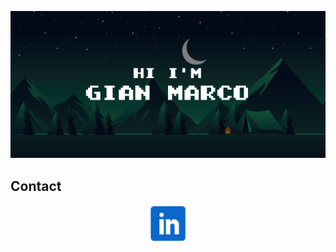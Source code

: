 ![banner](HiBanner.svg)

<!--
[![LinkedIn Badge](https://img.shields.io/badge/LinkedIn-Profile-informational?style=flat&logo=linkedin&logoColor=white&color=0D76A8)](https://www.linkedin.com/in/gian-marco-mora-tami-66233b20a)
-->

## Contact

<p align="center">
  <a href="https://www.linkedin.com/in/gian-marco-mora-tami-66233b20a/" style="text-decoration: none;">
    <img src="inIcon.svg" alt="LinkedinProfile" width="60">
  </a>
</p>
